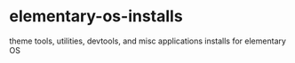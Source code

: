 # elementary-os-installs
theme tools, utilities, devtools, and misc applications installs for elementary OS

